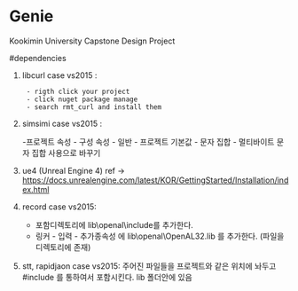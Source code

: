 ﻿# Genie
Kookimin University Capstone Design Project


#dependencies

  1. libcurl
    case vs2015 :
        
          - rigth click your project
          - click nuget package manage
          - search rmt_curl and install them

  2. simsimi
    case vs2015 :
	  
	  -프로젝트 속성 - 구성 속성 - 일반 - 프로젝트 기본값 - 문자 집합 - 멀티바이트 문자 집합 사용으로 바꾸기

  3. ue4  (Unreal Engine 4)
    ref -> https://docs.unrealengine.com/latest/KOR/GettingStarted/Installation/index.html

  4. record
    case vs2015:
	  - 포함디렉토리에 lib\openal\include를 추가한다.
 	  - 링커 - 입력 - 추가종속성 에 lib\openal\OpenAL32.lib 를 추가한다.
	  (파일을 디렉토리에 존재)

  5. stt, rapidjaon
    case vs2015:
	  주어진 파일들을 프로젝트와 같은 위치에 놔두고 #include 를 통하여서 포함시킨다.
	lib 폴더안에 있음